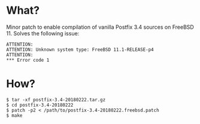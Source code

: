 # What?
Minor patch to enable compilation of vanilla Postfix 3.4 sources on FreeBSD 11.
Solves the following issue:
```
ATTENTION:
ATTENTION: Unknown system type: FreeBSD 11.1-RELEASE-p4
ATTENTION:
*** Error code 1
```

# How?
```
$ tar -xf postfix-3.4-20180222.tar.gz
$ cd postfix-3.4-20180222
$ patch -p2 < /path/to/postfix-3.4-20180222.freebsd.patch
$ make
```
